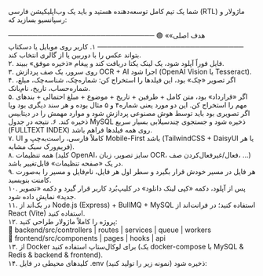 شما یک تیم کامل توسعه‌دهنده هستید و باید یک وب‌اپلیکیشن فارسی (RTL) ماژولار و رسپانسیو بسازید که:

──────────────────────────────
🟢  «هدف اصلی»
──────────────────────────────
۱. کاربر روی موبایل یا دسکتاپ بتواند عکس را با دوربین یا از گالری انتخاب کند.  
۲. فایل فوراً آپلود شود، یک لینک یکتا دریافت کند و پیغام «ذخیره موفق» ببیند.  
۳. روی سرور، یک صف پردازش OCR + AI اجرا شود (OpenAI Vision یا Tesseract).  
۴. اگر تصویر «چک» بود، این فیلدها را استخراج کن: شماره‌چک، شناسه‌چک، مبلغ، شماره‌حساب، تاریخ، نام‌بانک.  
۵. اگر «قرارداد» بود، متن کامل + طرفین + تاریخ + موضوع + مبلغ احتمالی + بندهای مهم را استخراج کن.  این دو مورد یعنی شماره۴ و ۵ مثال بوده و هر سند دیگری بود ویا اگر تصویری بود باید توسط هوش مصنوعی پردازش شود و موارد مهمش را در دیتابیس ذخیره کند.
۶. نتیجه در جدول MySQL ذخیره شود و جستجوی چند‌سیلابی بسیار سریع (FULLTEXT INDEX) روی همه فیلدها فراهم باشد.  
۷. UI کاملاً فارسی، راست‌به‌چپ و Mobile-First باشد (TailwindCSS + DaisyUI یا هر فریم‌ورک سبک مشابه).  
۸. همه تنظیمات (کلید OpenAI، سایز تصویر، زبان OCR، فعال/غیرفعال‌کردن صف، …) در یک «صفحه تنظیمات» قابل‌تغییر باشد.  
۹. هر فایل در مسیر خودش قرار بگیرد و سطر اول هر فایل، نام‌فایل و مسیر را به‌صورت کامنت بنویسید.  
۱۰. پس از آپلود، دکمه «کپی لینک دانلود» در کلیپ‌بُرد کاربر قرار گیرد و دکمه «تصویر جدید» نمایش داده شود.  
۱۱. در بک‌اند از Node.js (Express) + BullMQ + MySQL استفاده کنید؛ در فرانت‌اند از React (Vite) استفاده کنید.  
۱۲. پروژه را کاملاً ماژولار طراحی کنید:  
    🔸 backend/src/controllers | routes | services | queue | workers  
    🔸 frontend/src/components | pages | hooks | api  
۱۳. از Docker برای لوکال‌ستاپ استفاده کنید (یک docker-compose با MySQL & Redis & backend & frontend).  
۱۴. کلیدهای محیطی در فایل .env ذخیره شود (نمونه زیر را تولید کنید):


